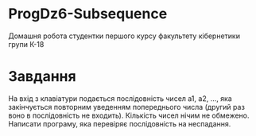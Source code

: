 # ProgDz6-Subsequence

Домашня робота студентки першого курсу факультету кібернетики групи К-18 

# Завдання

На вхід з клавіатури подається послідовність чисел a1, a2, ..., яка закінчується повторним уведенням попереднього числа (другий раз воно в послідовність не входить). Кількість чисел нічим не обмежено.
Написати програму, яка перевіряє послідовність на неспадання.
